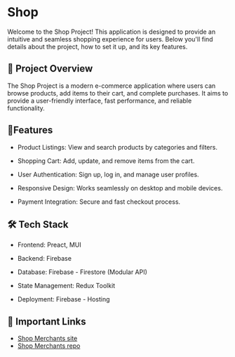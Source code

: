 # Shop

Welcome to the Shop Project! This application is designed to provide an intuitive and seamless shopping experience for users. Below you'll find details about the project, how to set it up, and its key features.

## 🔬 Project Overview

The Shop Project is a modern e-commerce application where users can browse products, add items to their cart, and complete purchases. It aims to provide a user-friendly interface, fast performance, and reliable functionality.

## 🌟Features

- Product Listings: View and search products by categories and filters.

- Shopping Cart: Add, update, and remove items from the cart.

- User Authentication: Sign up, log in, and manage user profiles.

- Responsive Design: Works seamlessly on desktop and mobile devices.

- Payment Integration: Secure and fast checkout process.

## 🛠️ Tech Stack

- Frontend: Preact, MUI

- Backend: Firebase

- Database: Firebase - Firestore (Modular API)

- State Management: Redux Toolkit

- Deployment: Firebase - Hosting

<!-- - Testing: Jest, React Testing Library -->

## 🔗 Important Links

- [Shop Merchants site](https://shop-merchants.web.app/)
- [Shop Merchants repo](https://github.com/Mhmd-Tarek-Mhmd/Shop-Merchants)
